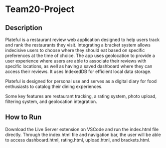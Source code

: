 # Team20-Project

## Description
Plateful is a restaurant review web application designed to help users track and rank the restaurants they visit. Integrating a bracket system allows indecisive users to choose where they should eat based on specific preferences at the time of choice. The app uses geolocation to provide a user experience where users are able to associate their reviews with specific locations, as well as having a saved dashboard where they can access their reviews. It uses IndexedDB for efficient local data storage.

Plateful is designed for personal use and serves as a digital diary for food enthusiasts to catalog their dining experiences. 

Some key features are restaurant tracking, a rating system, photo upload, filtering system, and geolocation integration. 

## How to Run
Download the Live Server extension on VSCode and run the index.html file directly. Through the index.html file and navigation bar, the user will be able to access dashboard.html, rating.html, upload.html, and brackets.html. 